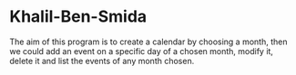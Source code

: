# Khalil-Ben-Smida
The aim of this program is to create a calendar by choosing a month, then we could add an event on a specific day of a chosen month, modify it, delete it and list the events of any month chosen.
